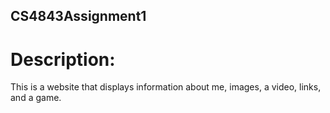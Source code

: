 ## CS4843Assignment1
# Description:
This is a website that displays information about me, images, a video, links, and a game.


